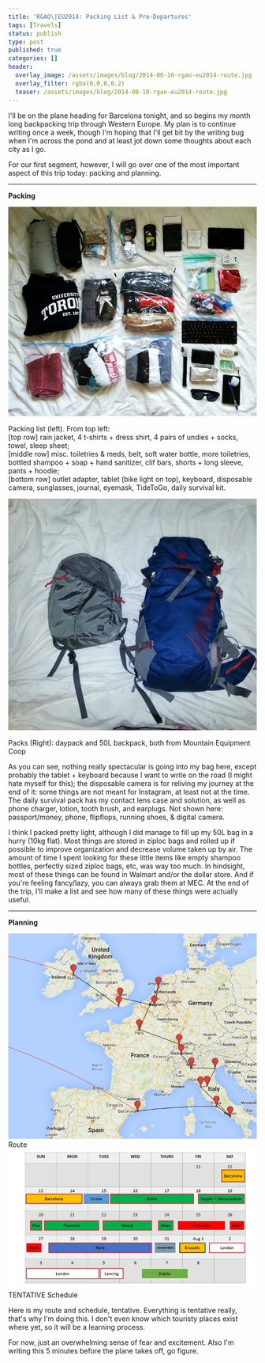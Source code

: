 ```yaml
---
title: 'RGAO\|EU2014: Packing List & Pre-Departures'
tags: [Travels]
status: publish
type: post
published: true
categories: []
header:
  overlay_image: /assets/images/blog/2014-08-10-rgao-eu2014-route.jpg
  overlay_filter: rgba(0,0,0,0.2)
  teaser: /assets/images/blog/2014-08-10-rgao-eu2014-route.jpg
---
```

I'll be on the plane heading for Barcelona tonight, and so begins my month
long backpacking trip through Western Europe. My plan is to continue writing
once a week, though I'm hoping that I'll get bit by the writing bug when I'm
across the pond and at least jot down some thoughts about each city as I go.

For our first segment, however, I will go over one of the most important
aspect of this trip today: packing and planning.

* * *

**Packing**

![](/assets/images/blog/2014-08-10-rgao-eu2014-equipment.jpg)

Packing list (left). From top left:  
[top row] rain jacket, 4 t-shirts + dress shirt, 4 pairs of undies + socks,
towel, sleep sheet;  
[middle row] misc. toiletries & meds, belt, soft water bottle, more
toiletries, bottled shampoo + soap + hand sanitizer, clif bars, shorts + long
sleeve, pants + hoodie;  
[bottom row] outlet adapter, tablet (bike light on top), keyboard, disposable
camera, sunglasses, journal, eyemask, TideToGo, daily survival kit.


![](/assets/images/blog/2014-08-10-rgao-eu2014-packs.jpg)

Packs (Right): daypack and 50L backpack, both from Mountain Equipment Coop

As you can see, nothing really spectacular is going into my bag here, except
probably the tablet + keyboard because I want to write on the road (I might
hate myself for this); the disposable camera is for reliving my journey at the
end of it: some things are not meant for Instagram, at least not at the time.
The daily survival pack has my contact lens case and solution, as well as
phone charger, lotion, tooth brush, and earplugs. Not shown here:
passport/money, phone, flipflops, running shoes, & digital camera.

I think I packed pretty light, although I did manage to fill up my 50L bag in
a hurry (10kg flat). Most things are stored in ziploc bags and rolled up if
possible to improve organization and decrease volume taken up by air. The
amount of time I spent looking for these little items like empty shampoo
bottles, perfectly sized ziploc bags, etc, was way too much. In hindsight,
most of these things can be found in Walmart and/or the dollar store. And if
you're feeling fancy/lazy, you can always grab them at MEC. At the end of the
trip, I'll make a list and see how many of these things were actually useful.

* * *

**Planning**

![](/assets/images/blog/2014-08-10-rgao-eu2014-route.jpg)
Route
![](/assets/images/blog/2014-08-10-rgao-eu2014-schedule.jpg)
TENTATIVE Schedule

Here is my route and schedule, tentative. Everything is tentative really,
that's why I'm doing this. I don't even know which touristy places exist where
yet, so it will be a learning process.

For now, just an overwhelming sense of fear and excitement. Also I'm writing
this 5 minutes before the plane takes off, go figure.
